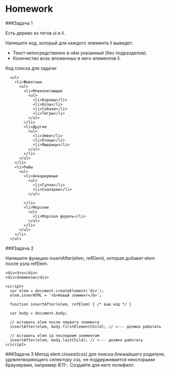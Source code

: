 # Homework 

###Задача 1 

Есть дерево из тегов ul и li.

Напишите код, который для каждого элемента li выведет:
* Текст непосредственно в нём указанный (без подразделов).
* Количество всех вложенных в него элементов li.

Код списка для задачи: 
```
  <ul>
    <li>Животные
      <ul>
        <li>Млекопитающие
          <ul>
            <li>Коровы</li>
            <li>Ослы</li>
            <li>Собаки</li>
            <li>Тигры</li>
          </ul>
        </li>
        <li>Другие
          <ul>
            <li>Змеи</li>
            <li>Птицы</li>
            <li>Ящерицы</li>
          </ul>
        </li>
      </ul>
    </li>
    <li>Рыбы
      <ul>
        <li>Аквариумные
          <ul>
            <li>Гуппи</li>
            <li>Скалярии</li>
          </ul>

        </li>
        <li>Морские
          <ul>
            <li>Морская форель</li>
          </ul>
        </li>
      </ul>
    </li>
  </ul>
```

###Задача 2 

Напишите функцию insertAfter(elem, refElem), которая добавит elem после узла refElem. 
```
<div>Это</div>
<div>Элементы</div>

<script>
  var elem = document.createElement('div');
  elem.innerHTML = '<b>Новый элемент</b>';

  function insertAfter(elem, refElem) { /* ваш код */ }

  var body = document.body;

  // вставить elem после первого элемента
  insertAfter(elem, body.firstElementChild); // <--- должно работать

  // вставить elem за последним элементом
  insertAfter(elem, body.lastChild); // <--- должно работать
</script>
``` 
###Задача 3 
Метод elem.closest(css) для поиска ближайшего родителя, удовлетворяющего селектору css, не поддерживается некоторыми браузерами, например IE11-.
Создайте для него полифилл.

